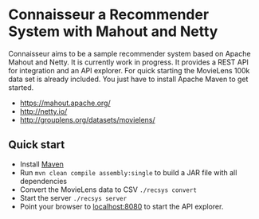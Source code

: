 Connaisseur a Recommender System with Mahout and Netty
======================================================

Connaisseur aims to be a sample recommender system based on Apache Mahout and Netty.
It is currently work in progress. It provides a REST API for integration and an API 
explorer. For quick starting the  MovieLens 100k data set is already included. You 
just have to install Apache Maven to get started.

- https://mahout.apache.org/
- http://netty.io/
- http://grouplens.org/datasets/movielens/

## Quick start

- Install [Maven](http://maven.apache.org/)
- Run `mvn clean compile assembly:single` to build a JAR file with all dependencies
- Convert the MovieLens data to CSV `./recsys convert`
- Start the server `./recsys server`
- Point your browser to [localhost:8080](http://127.0.0.1:8080/index.html) to start the API explorer.

